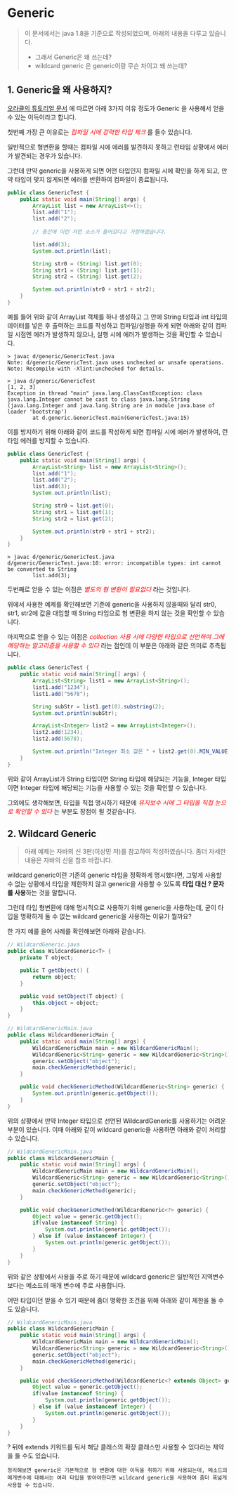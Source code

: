 # Generic

> 이 문서에서는 java 1.8을 기준으로 작성되었으며, 아래의 내용을 다루고 있습니다.
>   - 그래서 Generic은 왜 쓰는데?
>   - wildcard generic 은 generic이랑 무슨 차이고 왜 쓰는데?

## 1. Generic을 왜 사용하지?
[오라클의 튜토리얼 문서](https://docs.oracle.com/javase/tutorial/java/generics/why.html) 에 따르면 아래 3가지 이유 정도가 Generic 을 사용해서 얻을 수 있는 이득이라고 합니다.

첫번째 가장 큰 이유로는 *<span style="color:red">컴파일 시에 강력한 타입 체크</span>* 를 들수 있습니다.

일반적으로 형변환을 할때는 컴파일 시에 에러를 발견하지 못하고 런타임 상황에서 에러가 발견되는 경우가 있습니다.

그런데 만약 generic을 사용하게 되면 어떤 타입인지 컴파일 시에 확인을 하게 되고, 만약 타입이 맞지 않게되면 에러를 반환하여 컴파일이 종료됩니다.

```java
public class GenericTest {
    public static void main(String[] args) {
        ArrayList list = new ArrayList<>();
        list.add("1");
        list.add("2");
        
        // 중간에 이런 저런 소스가 들어갔다고 가정하겠습니다.

        list.add(3);
        System.out.println(list);

        String str0 = (String) list.get(0);
        String str1 = (String) list.get(1);
        String str2 = (String) list.get(2);

        System.out.println(str0 + str1 + str2);
    }
}
```
예를 들어 위와 같이 ArrayList 객체를 하나 생성하고 그 안에 String 타입과 int 타입의 데이터를 넣은 후 출력하는 코드를 작성하고 컴파일/실행을 하게 되면 아래와 같이 컴파일 시점엔 에러가 발생하지 않으나, 실행 시에 에러가 발생하는 것을 확인할 수 있습니다.

```
> javac d/generic/GenericTest.java 
Note: d/generic/GenericTest.java uses unchecked or unsafe operations.
Note: Recompile with -Xlint:unchecked for details.

> java d/generic/GenericTest
[1, 2, 3]
Exception in thread "main" java.lang.ClassCastException: class java.lang.Integer cannot be cast to class java.lang.String (java.lang.Integer and java.lang.String are in module java.base of loader 'bootstrap')
        at d.generic.GenericTest.main(GenericTest.java:15)
```

이를 방지하기 위해 아래와 같이 코드를 작성하게 되면 컴파일 시에 에러가 발생하여, 런타임 에러를 방지할 수 있습니다.
```java
public class GenericTest {
    public static void main(String[] args) {
        ArrayList<String> list = new ArrayList<String>();
        list.add("1");
        list.add("2");
        list.add(3);
        System.out.println(list);

        String str0 = list.get(0);
        String str1 = list.get(1);
        String str2 = list.get(2);

        System.out.println(str0 + str1 + str2);
    }
}
```

```
> javac d/generic/GenericTest.java 
d/generic/GenericTest.java:10: error: incompatible types: int cannot be converted to String
        list.add(3);
```

두번째로 얻을 수 있는 이점은 *<span style="color:red">별도의 형 변환이 필요없다</span>* 라는 것입니다.

위에서 사용한 예제를 확인해보면 기존에 generic을 사용하지 않을때와 달리 str0, str1, str2에 값을 대입할 때 String 타입으로 형 변환을 하지 않는 것을 확인할 수 있습니다.

마지막으로 얻을 수 있는 이점은 *<span style="color:red">collection 사용 시에 다양한 타입으로 선언하여 그에 해당하는 알고리즘을 사용할 수 있다</span>* 라는 점인데 이 부분은 아래와 같은 의미로 추측됩니다.
```java
public class GenericTest {
    public static void main(String[] args) {
        ArrayList<String> list1 = new ArrayList<String>();
        list1.add("1234");
        list1.add("5678");

        String subStr = list1.get(0).substring(2);
        System.out.println(subStr);

        ArrayList<Integer> list2 = new ArrayList<Integer>();
        list2.add(1234);
        list2.add(5678);

        System.out.println("Integer 최소 값은 " + list2.get(0).MIN_VALUE + "입니다.");
    }
}
```
위와 같이 ArrayList가 String 타입이면 String 타입에 해당되는 기능을, Integer 타입이면 Integer 타입에 해당되는 기능을 사용할 수 있는 것을 확인할 수 있습니다.

그외에도 생각해보면, 타입을 직접 명시하기 때문에 *<span style="color:red">유지보수 시에 그 타입을 직접 눈으로 확인할 수 있다</span>* 는 부분도 장점이 될 것같습니다.

## 2. Wildcard Generic
> 아래 예제는 자바의 신 3판(이상민 저)를 참고하여 작성하였습니다. 좀더 자세한 내용은 자바의 신을 참조 바랍니다.

wildcard generic이란 기존의 generic 타입을 정확하게 명시했다면, 그렇게 사용할 수 없는 상황에서 타입을 제한하지 않고 generic을 사용할 수 있도록 **타입 대신 ? 문자를 사용**하는 것을 말합니다.

그런데 타입 형변환에 대해 명시적으로 사용하기 위해 generic을 사용하는데, 굳이 타입을 명확하게 둘 수 없는 wildcard generic을 사용하는 이유가 뭘까요?

한 가지 예를 을어 사례를 확인해보면 아래와 같습니다.
```java
// WildcardGeneric.java
public class WildcardGeneric<T> {
    private T object;

    public T getObject() {
        return object;
    }

    public void setObject(T object) {
        this.object = object;
    }
}

// WildcardGenericMain.java
public class WildcardGenericMain {
    public static void main(String[] args) {
        WildcardGenericMain main = new WildcardGenericMain();
        WildcardGeneric<String> generic = new WildcardGeneric<String>();
        generic.setObject("object");
        main.checkGenericMethod(generic);
    }

    public void checkGenericMethod(WildcardGeneric<String> generic) {
        System.out.println(generic.getObject());
    }
}
```
위의 상황에서 만약 Integer 타입으로 선언된 WildcardGeneric<Integer>를 사용하기는 어려운 부분이 있습니다.
이때 아래와 같이 wildcard generic을 사용하면 아래와 같이 처리할 수 있습니다.

```java
// WildcardGenericMain.java
public class WildcardGenericMain {
    public static void main(String[] args) {
        WildcardGenericMain main = new WildcardGenericMain();
        WildcardGeneric<String> generic = new WildcardGeneric<String>();
        generic.setObject("object");
        main.checkGenericMethod(generic);
    }

    public void checkGenericMethod(WildcardGeneric<?> generic) {
        Object value = generic.getObject();
        if(value instanceof String) {
            System.out.println(generic.getObject());    
        } else if (value instanceof Integer) {
            System.out.println(generic.getObject());
        }
    }
}
```

위와 같은 상황에서 사용을 주로 하기 때문에 wildcard generic은 일반적인 지역변수 보다는 메소드의 매개 변수에 주로 사용합니다.

어떤 타입이던 받을 수 있기 때문에 좀더 명확한 조건을 위해 아래와 같이 제한을 둘 수도 있습니다.
```java
// WildcardGenericMain.java
public class WildcardGenericMain {
    public static void main(String[] args) {
        WildcardGenericMain main = new WildcardGenericMain();
        WildcardGeneric<String> generic = new WildcardGeneric<String>();
        generic.setObject("object");
        main.checkGenericMethod(generic);
    }

    public void checkGenericMethod(WildcardGeneric<? extends Object> generic) {
        Object value = generic.getObject();
        if(value instanceof String) {
            System.out.println(generic.getObject());    
        } else if (value instanceof Integer) {
            System.out.println(generic.getObject());
        }
    }
}
```
? 뒤에 extends 키워드를 둬서 해당 클래스의 확장 클래스만 사용할 수 있다라는 제약을 둘 수도 있습니다.

```
정리해보면 generic은 기본적으로 형 변환에 대한 이득을 취하기 위해 사용되는데, 메소드의 매개변수에 대해서는 여러 타입을 받아야한다면 wildcard generic을 사용하여 좀더 폭넓게 사용할 수 있습니다.
```

